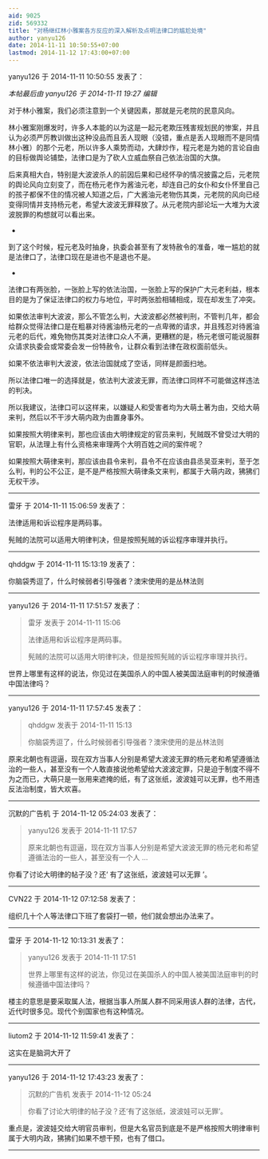 ```yaml
---
aid: 9025
zid: 569332
title: "对杨继红林小雅案各方反应的深入解析及点明法律口的尴尬处境"
author: yanyu126
date: 2014-11-11 10:50:55+07:00
lastmod: 2014-11-12 17:43:00+07:00
---
```


yanyu126 于 2014-11-11 10:50:55 发表了：

_本帖最后由 yanyu126 于 2014-11-11 19:27 编辑_

对于林小雅案，我们必须注意到一个关键因素，那就是元老院的民意风向。

林小雅案刚爆发时，许多人本能的以为这是一起元老欺压残害规划民的惨案，并且认为必须严厉教训做出这种没品而且丢人现眼（没错，重点是丢人现眼而不是同情林小雅）的那个元老，所以许多人乘势而动，大肆炒作，程元老是为她的言论自由的目标做舆论铺垫，法律口是为了砍人立威血祭自己依法治国的大旗。

后来真相大白，特别是大波波杀人的前因后果和已经怀孕的情况披露之后，元老院的舆论风向立刻变了，而在杨元老作为酱油元老，却连自己的女仆和女仆怀里自己的孩子都保不住的情况被人知道之后，广大酱油元老物伤其类，元老院的风向已经变得同情并支持杨元老，希望大波波无罪释放了。从元老院内部论坛一大堆为大波波脱罪的构想就可以看出来。

-

到了这个时候，程元老及时抽身，执委会甚至有了发特赦令的准备，唯一尴尬的就是法律口了，法律口现在是进也不是退也不是。

-

法律口有两张脸，一张脸上写的依法治国，一张脸上写的保护广大元老利益，根本目的是为了保证法律口的权力与地位，平时两张脸相辅相成，现在却发生了冲突。

如果依法审判大波波，那么不管怎么判，大波波都必然被判刑，不管判几年，都会给群众觉得法律口是在粗暴对待酱油杨元老的一点卑微的请求，并且残忍对待酱油元老的后代，难免物伤其类对法律口众人不满，更糟糕的是，杨元老很可能说服群众请求执委会或常委会发一份特赦令，让群众看到法律在政权面前低头。

如果不依法审判大波波，依法治国就成了空话，同样是颜面扫地。

所以法律口唯一的选择就是，依法判大波波无罪，而法律口同样不可能做这样违法的判决。

所以我建议，法律口可以这样来，以嫌疑人和受害者均为大萌土著为由，交给大萌来判，然后以不干涉大萌内政为由置身事外。

如果按照大明律来判，那也应该由大明律规定的官员来判，髠贼既不曾受过大明的官职，从法理上有什么资格来审理两个大明百姓之间的案件呢？

如果按照大萌律来判，那应该由县令来判，县令不在应该由县丞吴亚来判，至于怎么判，判的公不公正，是不是严格按照大萌律条文来判，都属于大萌内政，狒狒们无权干涉。

---

雷牙 于 2014-11-11 15:06:59 发表了：

法律适用和诉讼程序是两码事。

髡贼的法院可以适用大明律判决，但是按照髡贼的诉讼程序审理并执行。

---

qhddgw 于 2014-11-11 15:13:19 发表了：

你脑袋秀逗了，什么时候弱者引导强者？澳宋使用的是丛林法则

---

yanyu126 于 2014-11-11 17:51:57 发表了：

> 雷牙 发表于 2014-11-11 15:06
>
> 法律适用和诉讼程序是两码事。
>
> 髡贼的法院可以适用大明律判决，但是按照髡贼的诉讼程序审理并执行。

世界上哪里有这样的说法，你见过在美国杀人的中国人被美国法庭审判的时候遵循中国法律吗？

---

yanyu126 于 2014-11-11 17:57:45 发表了：

> qhddgw 发表于 2014-11-11 15:13
>
> 你脑袋秀逗了，什么时候弱者引导强者？澳宋使用的是丛林法则

原来北朝也有逗逼，现在双方当事人分别是希望大波波无罪的杨元老和希望遵循法治的一些人，甚至没有一个人敢直接说他希望给大波波定罪，只是迫于制度不得不为之而已，大萌只是一张用来遮掩的纸，有了这张纸，波波娃可以无罪，也不用违反法治制度，皆大欢喜。

---

沉默的广告机 于 2014-11-12 05:24:03 发表了：

> yanyu126 发表于 2014-11-11 17:57
>
> 原来北朝也有逗逼，现在双方当事人分别是希望大波波无罪的杨元老和希望遵循法治的一些人，甚至没有一个人 ...

你看了讨论大明律的帖子没？还‘
有了这张纸，波波娃可以无罪
’。

---

CVN22 于 2014-11-12 07:12:58 发表了：

组织几十个人等法律口下班了套袋打一顿，他们就会想出办法来了。

---

雷牙 于 2014-11-12 10:13:31 发表了：

> yanyu126 发表于 2014-11-11 17:51
>
> 世界上哪里有这样的说法，你见过在美国杀人的中国人被美国法庭审判的时候遵循中国法律吗？

楼主的意思是要采取属人法，根据当事人所属人群不同采用该人群的法律，古代，近代时很多见。现代个别国家也有这种情况。

---

liutom2 于 2014-11-12 11:59:41 发表了：

这实在是脑洞大开了

---

yanyu126 于 2014-11-12 17:43:23 发表了：

> 沉默的广告机 发表于 2014-11-12 05:24
>
> 你看了讨论大明律的帖子没？还‘有了这张纸，波波娃可以无罪’。

重点是，波波娃交给大明官员审判，但是大名官员到底是不是严格按照大明律审判属于大明内政，狒狒们如果不想干预，也有了借口。

---
